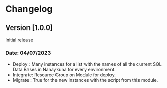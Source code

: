 # Changelog

## Version [1.0.0]

Initial release

### Date: 04/07/2023

- Deploy   : Many instances for a list with the names of all the current SQL Data Bases in Nanaykuna for every environment.
- Integrate: Resource Group on Module for deploy.
- Migrate  : True for the new instances with the script from this module.
